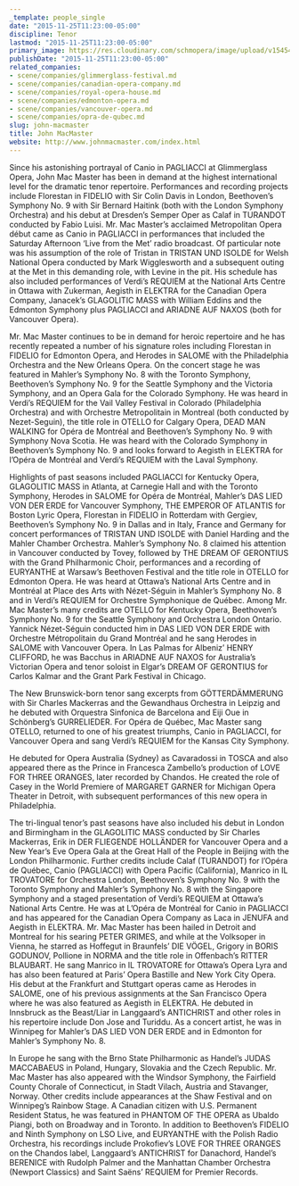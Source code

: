 ```yaml
---
_template: people_single
date: "2015-11-25T11:23:00-05:00"
discipline: Tenor
lastmod: "2015-11-25T11:23:00-05:00"
primary_image: https://res.cloudinary.com/schmopera/image/upload/v1545409169/media/webhook-uploads/1448468478649/2015-11-25---John-MacMaster.jpg.jpg
publishDate: "2015-11-25T11:23:00-05:00"
related_companies:
- scene/companies/glimmerglass-festival.md
- scene/companies/canadian-opera-company.md
- scene/companies/royal-opera-house.md
- scene/companies/edmonton-opera.md
- scene/companies/vancouver-opera.md
- scene/companies/opra-de-qubec.md
slug: john-macmaster
title: John MacMaster
website: http://www.johnmacmaster.com/index.html
---
```


Since his astonishing portrayal of Canio in PAGLIACCI at Glimmerglass Opera, John Mac Master has been in demand at the highest international level for the dramatic tenor repertoire. Performances and recording projects include Florestan in FIDELIO with Sir Colin Davis in London, Beethoven’s Symphony No. 9 with Sir Bernard Haitink (both with the London Symphony Orchestra) and his debut at Dresden’s Semper Oper as Calaf in TURANDOT conducted by Fabio Luisi. Mr. Mac Master’s acclaimed Metropolitan Opera début came as Canio in PAGLIACCI in performances that included the Saturday Afternoon ‘Live from the Met’ radio broadcast. Of particular note was his assumption of the role of Tristan in TRISTAN UND ISOLDE for Welsh National Opera conducted by Mark Wigglesworth and a subsequent outing at the Met in this demanding role, with Levine in the pit. His schedule has also included performances of Verdi’s REQUIEM at the National Arts Centre in Ottawa with Zukerman, Aegisth in ELEKTRA for the Canadian Opera Company, Janacek’s GLAGOLITIC MASS with William Eddins and the Edmonton Symphony plus PAGLIACCI and ARIADNE AUF NAXOS (both for Vancouver Opera).

Mr. Mac Master continues to be in demand for heroic repertoire and he has recently repeated a number of his signature roles including Florestan in FIDELIO for Edmonton Opera, and Herodes in SALOME with the Philadelphia Orchestra and the New Orleans Opera. On the concert stage he was featured in Mahler’s Symphony No. 8 with the Toronto Symphony, Beethoven’s Symphony No. 9 for the Seattle Symphony and the Victoria Symphony, and an Opera Gala for the Colorado Symphony. He was heard in Verdi’s REQUIEM for the Vail Valley Festival in Colorado (Philadelphia Orchestra) and with Orchestre Metropolitain in Montreal (both conducted by Nezet-Seguin), the title role in OTELLO for Calgary Opera, DEAD MAN WALKING for Opéra de Montréal and Beethoven’s Symphony No. 9 with Symphony Nova Scotia. He was heard with the Colorado Symphony in Beethoven’s Symphony No. 9 and looks forward to Aegisth in ELEKTRA for l’Opéra de Montréal and Verdi’s REQUIEM with the Laval Symphony.

Highlights of past seasons included PAGLIACCI for Kentucky Opera, GLAGOLITIC MASS in Atlanta, at Carnegie Hall and with the Toronto Symphony, Herodes in SALOME for Opéra de Montréal, Mahler’s DAS LIED VON DER ERDE for Vancouver Symphony, THE EMPEROR OF ATLANTIS for Boston Lyric Opera, Florestan in FIDELIO in Rotterdam with Gergiev, Beethoven’s Symphony No. 9 in Dallas and in Italy, France and Germany for concert performances of TRISTAN UND ISOLDE with Daniel Harding and the Mahler Chamber Orchestra. Mahler’s Symphony No. 8 claimed his attention in Vancouver conducted by Tovey, followed by THE DREAM OF GERONTIUS with the Grand Philharmonic Choir, performances and a recording of EURYANTHE at Warsaw’s Beethoven Festival and the title role in OTELLO for Edmonton Opera. He was heard at Ottawa’s National Arts Centre and in Montréal at Place des Arts with Nézet-Séguin in Mahler’s Symphony No. 8 and in Verdi’s REQUIEM for Orchestre Symphonique de Québec.
Among Mr. Mac Master’s many credits are OTELLO for Kentucky Opera, Beethoven’s Symphony No. 9 for the Seattle Symphony and Orchestra London Ontario. Yannick Nézet-Séguin conducted him in DAS LIED VON DER ERDE with Orchestre Métropolitain du Grand Montréal and he sang Herodes in SALOME with Vancouver Opera. In Las Palmas for Albeniz’ HENRY CLIFFORD, he was Bacchus in ARIADNE AUF NAXOS for Australia’s Victorian Opera and tenor soloist in Elgar’s DREAM OF GERONTIUS for Carlos Kalmar and the Grant Park Festival in Chicago.

The New Brunswick-born tenor sang excerpts from GÖTTERDÄMMERUNG with Sir Charles Mackerras and the Gewandhaus Orchestra in Leipzig and he debuted with Orquestra Sinfonica de Barcelona and Eiji Oue in Schönberg’s GURRELIEDER. For Opéra de Québec, Mac Master sang OTELLO, returned to one of his greatest triumphs, Canio in PAGLIACCI, for Vancouver Opera and sang Verdi’s REQUIEM for the Kansas City Symphony.

He debuted for Opera Australia (Sydney) as Cavaradossi in TOSCA and also appeared there as the Prince in Francesca Zambello’s production of LOVE FOR THREE ORANGES, later recorded by Chandos. He created the role of Casey in the World Premiere of MARGARET GARNER for Michigan Opera Theater in Detroit, with subsequent performances of this new opera in Philadelphia.

The tri-lingual tenor’s past seasons have also included his debut in London and Birmingham in the GLAGOLITIC MASS conducted by Sir Charles Mackerras, Erik in DER FLIEGENDE HOLLÄNDER for Vancouver Opera and a New Year’s Eve Opera Gala at the Great Hall of the People in Beijing with the London Philharmonic. Further credits include Calaf (TURANDOT) for l’Opéra de Québec, Canio (PAGLIACCI) with Opera Pacific (California), Manrico in IL TROVATORE for Orchestra London, Beethoven’s Symphony No. 9 with the Toronto Symphony and Mahler’s Symphony No. 8 with the Singapore Symphony and a staged presentation of Verdi’s REQUIEM at Ottawa’s National Arts Centre. He was at L’Opéra de Montréal for Canio in PAGLIACCI and has appeared for the Canadian Opera Company as Laca in JENUFA and Aegisth in ELEKTRA.
Mr. Mac Master has been hailed in Detroit and Montreal for his searing PETER GRIMES, and while at the Volksoper in Vienna, he starred as Hoffegut in Braunfels’ DIE VÖGEL, Grigory in BORIS GODUNOV, Pollione in NORMA and the title role in Offenbach’s RITTER BLAUBART. He sang Manrico in IL TROVATORE for Ottawa’s Opera Lyra and has also been featured at Paris’ Opera Bastille and New York City Opera. His debut at the Frankfurt and Stuttgart operas came as Herodes in SALOME, one of his previous assignments at the San Francisco Opera where he was also featured as Aegisth in ELEKTRA. He debuted in Innsbruck as the Beast/Liar in Langgaard’s ANTICHRIST and other roles in his repertoire include Don Jose and Turiddu. As a concert artist, he was in Winnipeg for Mahler’s DAS LIED VON DER ERDE and in Edmonton for Mahler’s Symphony No. 8.

In Europe he sang with the Brno State Philharmonic as Handel’s JUDAS MACCABAEUS in Poland, Hungary, Slovakia and the Czech Republic. Mr. Mac Master has also appeared with the Windsor Symphony, the Fairfield County Chorale of Connecticut, in Stadt Vilach, Austria and Stavanger, Norway. Other credits include appearances at the Shaw Festival and on Winnipeg’s Rainbow Stage. A Canadian citizen with U.S. Permanent Resident Status, he was featured in PHANTOM OF THE OPERA as Ubaldo Piangi, both on Broadway and in Toronto. In addition to Beethoven’s FIDELIO and Ninth Symphony on LSO Live, and EURYANTHE with the Polish Radio Orchestra, his recordings include Prokofiev’s LOVE FOR THREE ORANGES on the Chandos label, Langgaard’s ANTICHRIST for Danachord, Handel’s BERENICE with Rudolph Palmer and the Manhattan Chamber Orchestra (Newport Classics) and Saint Saëns’ REQUIEM for Premier Records.
